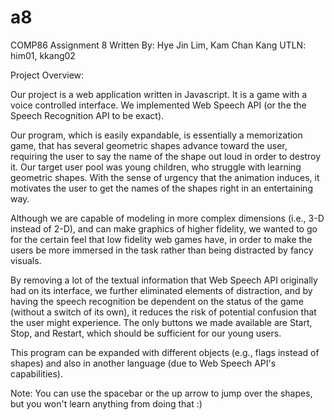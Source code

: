 # a8
COMP86 Assignment 8
Written By: Hye Jin Lim, Kam Chan Kang
UTLN: him01, kkang02

Project Overview:

Our project is a web application written in Javascript.
It is a game with a voice controlled interface.
We implemented Web Speech API (or the the Speech Recognition API to be exact).

Our program, which is easily expandable, is essentially a memorization game,
that has several geometric shapes advance toward the user, requiring the user to say the name of the shape out loud in order to destroy it. Our target user pool was young children, who struggle with learning geometric shapes. With the sense of urgency that the animation induces, it motivates the user to get the names of the shapes right in an entertaining way.

Although we are capable of modeling in more complex dimensions (i.e., 3-D instead of 2-D), and can make graphics of higher fidelity, we wanted to go for the certain feel that low fidelity web games have, in order to make the users be more immersed in the task rather than being distracted by fancy visuals.

By removing a lot of the textual information that Web Speech API originally had on its interface, we further eliminated elements of distraction, and by having the speech recognition be dependent on the status of the game (without a switch of its own), it reduces the risk of potential confusion that the user might experience. The only buttons we made available are Start, Stop, and Restart, which should be sufficient for our young users.

This program can be expanded with different objects (e.g., flags instead of shapes) and also in another language (due to Web Speech API's capabilities).


Note:
You can use the spacebar or the up arrow to jump over the shapes, but you won't learn anything from doing that :)
